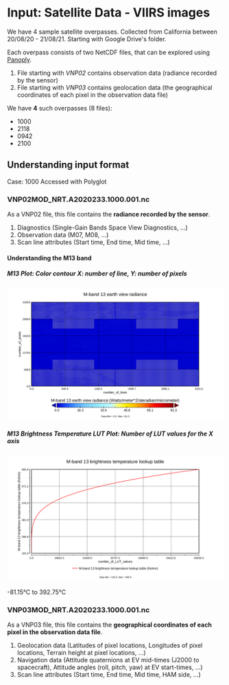 # Input: Satellite Data - VIIRS images

We have 4 sample satellite overpasses. Collected from California between 20/08/20 - 21/08/21. Starting with Google Drive's folder. 

Each overpass consists of two NetCDF files, that can be explored using [Panoply](https://www.giss.nasa.gov/tools/panoply/).

1. File starting with *VNP02* contains observation data (radiance recorded by the sensor)
2. File starting with *VNP03* contains geolocation data (the geographical coordinates of each pixel in the observation data file)

We have **4** such overpasses (8 files):

- 1000
- 2118
- 0942
- 2100

## Understanding input format

Case: 1000
Accessed with Polyglot

### VNP02MOD_NRT.A2020233.1000.001.nc

As a VNP02 file, this file contains the **radiance recorded by the sensor**.

1. Diagnostics (Single-Gain Bands Space View Diagnostics, ...)
2. Observation data (M07, M08, ...)
3. Scan line attributes (Start time, End time, Mid time, ...)

#### Understanding the M13 band

##### M13 Plot: Color contour X: number of line, Y: number of pixels

![color-contour-m13-1](../M13_in_VNP02MOD_NRT.A2020233.1000.001.png)

##### M13 Brightness Temperature LUT Plot: Number of LUT values for the X axis

![line-plot-m13-brightness-temp-1](../M13_brightness_temperature_l_in_VNP02MOD_NRT.A2020233.1000.001.png)

-81.15°C to 392.75°C

### VNP03MOD_NRT.A2020233.1000.001.nc

As a VNP03 file, this file contains the **geographical coordinates of each pixel in the observation data file**.

1. Geolocation data (Latitudes of pixel locations, Longitudes of pixel locations, Terrain height at pixel locations, ...)
2. Navigation data (Attitude quaternions at EV mid-times (J2000 to spacecraft), Attitude angles (roll, pitch, yaw) at EV start-times, ...)
3. Scan line attributes (Start time, End time, Mid time, HAM side, ...)



